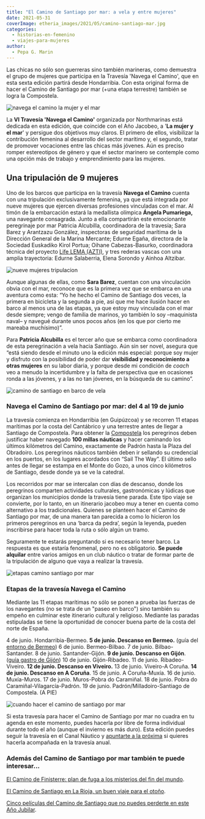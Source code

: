 ```yaml
---
title: "El Camino de Santiago por mar: a vela y entre mujeres"
date: 2021-05-31
coverImage: etheria_images/2021/05/camino-santiago-mar.jpg
categories: 
  - historias-en-femenino
  - viajes-para-mujeres
author: 
  - Pepa G. Marin
---
```


Las chicas no sólo son guerreras sino también marineras, como demuestra el grupo de mujeres que participa en la Travesía 'Navega el Camino', que en esta sexta edición partirá desde Hondarribia. Con esta original forma de hacer el Camino de Santiago por mar (+una etapa terrestre) también se logra la Compostela.

![navega el camino la mujer y el mar](etheria_images/2021/05/camino-santiago-mar.jpg "Navega el Camino, itinerario jacobeo por mar.")

La **VI Travesía 'Navega el Camino'** organizada por Northmarinas está dedicada en esta 
edición, que coincide con el Año Jacobeo, a '**La mujer y el mar**' y persigue dos 
objetivos muy claros. El primero de ellos, visibilizar la contribución femenina al 
desarrollo del sector marítimo y, el segundo, tratar de promover vocaciones entre las 
chicas más jóvenes. Aún es preciso romper estereotipos de género y que el sector 
marinero se contemple como una opción más de trabajo y emprendimiento para las mujeres. 

## Una tripulación de 9 mujeres

Uno de los barcos que participa en la travesía **Navega el Camino** cuenta con una 
tripulación exclusivamente femenina, ya que está integrada por nueve mujeres que ejercen 
diversas profesiones vinculadas con el mar. Al timón de la embarcación estará la 
medallista olímpica **Ángela Pumariega,** una navegante consagrada. Junto a ella 
compartirán este emocionante peregrinaje por mar Patricia Alcubilla, coordinadora de la 
travesía; Sara Barez y Arantzazu González, inspectoras de seguridad marítima de la 
Dirección General de la Marina Mercante; Edurne Egaña, directora de la Sociedad 
Euskadiko Kirol Portua; Oihane Cabezas-Basurko, coordinadora técnica del proyecto [Life 
LEMA (AZTI)](https://www.azti.es/proyectos/life-lema/), y tres rederas vascas con una 
amplia trayectoria: Edurne Salaberria, Elena Sorondo y Ainhoa Altzibar. 

![nueve mujeres tripulacion](etheria_images/2021/05/barcos-camino-santiago-mar.jpg "Uno de los barcos tendrá una tripulación de nueve mujeres.")

Aunque algunas de ellas, como **Sara Barez**, cuentan con una vinculación obvia con el 
mar, reconoce que es la primera vez que se embarca en una aventura como esta: “Yo he 
hecho el Camino de Santiago dos veces, la primera en bicicleta y la segunda a pie, así 
que me hace ilusión hacer en barco al menos una de las etapas, ya que estoy muy 
vinculada con el mar desde siempre; vengo de familia de marinos, yo también lo soy 
–maquinista naval– y navegué durante unos pocos años (en los que por cierto me mareaba 
muchísimo)”. 

Para **Patricia Alcubilla** es el tercer año que se embarca como coordinadora de esta 
peregrinación a vela hacia Santiago. Aún sin ser novel, asegura que “está siendo desde 
el minuto uno la edición más especial: porque soy mujer y disfruto con la posibilidad de 
poder dar **visibilidad y reconocimiento a otras mujeres** en su labor diaria, y porque 
desde mi condición de _coach_ veo a menudo la incertidumbre y la falta de perspectiva 
que en ocasiones ronda a las jóvenes, y a las no tan jóvenes, en la búsqueda de su 
camino”. 

![camino de santiago en barco de vela](etheria_images/2021/05/Mujeres-Navega-el-Camino.jpg "El Camino de Santiago por mar recorre la cornisa cantábrica.")

### Navega el Camino de Santiago por mar: del 4 al 19 de junio

La travesía comienza en Hondarribia (en Guipúzcoa) y se recorren 11 etapas marítimas por 
la costa del Cantábrico y una terrestre antes de llegar a Santiago de Compostela. Para 
obtener la [Compostela](https://oficinadelperegrino.com/peregrinacion/la-compostela/) 
los peregrinos deben justificar haber navegado **100 millas náuticas** y hacer caminando 
los últimos kilómetros del Camino, exactamente de Padrón hasta la Plaza del Obradoiro. 
Los peregrinos náuticos también deben ir sellando su credencial en los puertos, en los 
lugares acordados con “Sail The Way”. El último sello antes de llegar se estampa en el 
Monte do Gozo, a unos cinco kilómetros de Santiago, desde donde ya se ve la catedral. 

Los recorridos por mar se intercalan con días de descanso, donde los peregrinos 
comparten actividades culturales, gastronómicas y lúdicas que organizan los municipios 
donde la travesía tiene parada. Este tipo viaje se convierte, por lo tanto, en un 
itinerario jacobeo muy a tener en cuenta como alternativo a los tradicionales. Quienes 
se planteen hacer el Camino de Santiago por mar, de una manera tan parecida a como lo 
hicieron los primeros peregrinos en una ‘barca da pedra’, según la leyenda, pueden 
inscribirse para hacer toda la ruta o sólo algún un tramo. 

Seguramente te estarás preguntando si es necesario tener barco. La respuesta es que 
estaría fenomenal, pero no es obligatorio. **Se puede alquilar** entre varios amigos en 
un club náutico o tratar de formar parte de la tripulación de alguno que vaya a realizar 
la travesía. 

![etapas camino santiago por mar](etheria_images/2021/05/etapas-Navega-el-Camino.jpg "Algunas etapas son de descanso y hay tiempo de actividades turísticas.")

### Etapas de la travesía Navega el Camino

Mediante las 11 etapas marítimas no sólo se ponen a prueba las fuerzas de los navegantes 
(no se trata de un "paseo en barco") sino también su empeño en culminar este itinerario 
cultural y religioso. Mediante las paradas estipuladas se tiene la oportunidad de 
conocer buena parte de la costa del norte de España. 

4 de junio. Hondarribia-Bermeo. **5 de junio. Descanso en Bermeo.** (guía del [entorno 
de 
Bermeo](https://etheriamagazine.com/2020/04/20/avistamiento-cetaceos-bizkaia-vizcaya-pais-vasco/)) 
6 de junio. Bermeo-Bilbao. 7 de junio. Bilbao-Santander. 8 de junio. Santander-Gijón. 
**9 de junio. Descanso en Gijón**. ([guía gastro de 
Gijón](https://etheriamagazine.com/2021/01/25/gijon-y-sus-mejores-sidrerias-restaurantes-pastelerias/)) 
10 de junio. Gijón-Ribadeo. 11 de junio. Ribadeo-Viveiro. **12 de junio. Descanso en 
Viveiro.** 13 de junio. Viveiro-A Coruña. **14 de junio. Descanso en A Coruña**. 15 de 
junio. A Coruña-Muxía. 16 de junio. Muxía-Muros. 17 de junio. Muros-Pobra do Caramiñal. 
18 de junio. Pobra do Caramiñal-Vilagarcía-Padrón. 19 de junio. 
Padrón/Milladoiro-Santiago de Compostela. (A PIE) 

![cuando hacer el camino de santiago por mar](etheria_images/2021/05/Navega-el-Camino-Santiago.jpg "El Camino de Santiago por mar se puede hacer durante todo el año.")

Si esta travesía para hacer el Camino de Santiago por mar no cuadra en tu agenda en este 
momento, puedes hacerla por libre de forma individual durante todo el año (aunque el 
invierno es más duro). Esta edición puedes seguir la travesía en el Canal Náutico y [apuntarte 
a la próxima](https://rallysailtheway.com/informacion/) si quieres hacerla acompañada en 
la travesía anual. 

### Además del Camino de Santiago por mar también te puede interesar...

[El Camino de Finisterre: plan de fuga a los misterios del fin del 
mundo](https://etheriamagazine.com/2019/03/06/camino-de-finisterre-fairway/). 

[El Camino de Santiago en La Rioja, un buen viaje para el 
otoño](https://etheriamagazine.com/2019/05/01/etapas-que-ver-camino-de-santiago-en-la-rioja/). 

[Cinco películas del Camino de Santiago que no puedes perderte en este Año 
Jubilar](https://etheriamagazine.com/2021/03/04/5-peliculas-del-camino-de-santiago/).
